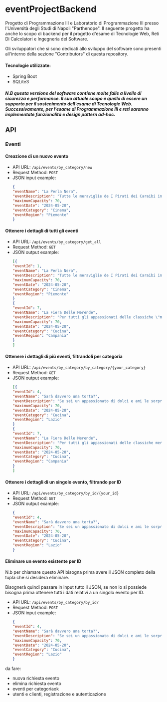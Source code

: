 # eventProjectBackend
Progetto di Programmazione III e Laboratorio di Programmazione III presso l'Università degli Studi di Napoli "Parthenope".
Il seguente progetto ha anche lo scopo di backend per il progetto d'esame di Tecnologie Web, Reti Di Calcolatori e Ingegneria del Software.

Gli sviluppatori che si sono dedicati allo sviluppo del software sono presenti all'interno della sezione "Contributors" di questa repository.

#### Tecnologie utilizzate:
- Spring Boot
- SQLite3

##### N.B questa versione del software contiene molte falle a livello di sicurezza e performance. Il suo attuale scopo è quello di essere un supporto per il sostenimento dell'esame di Tecnologie Web. Successivamente, per l'esame di Programmazione III e reti saranno implementate funzionalità e design pattern ad-hoc.


## API

### Eventi

#### Creazione di un nuovo evento

- API URL: ```/api/events/by_category/new```
- Request Method: ```POST```
- JSON input example:
    ```json
    {
    "eventName": "La Perla Nera",
    "eventDescription": "Tutte le meraviglie de I Pirati dei Caraibi in un solo luogo",
    "maximumCapacity": 70,
    "eventDate": "2024-05-20",
    "eventCategory": "Cinema",
    "eventRegion": "Piemonte"
    }
    ```

#### Ottenere i dettagli di tutti gli eventi

- API URL: ```/api/events/by_category/get_all```
- Request Method: ```GET```
- JSON output example:
    ```json
    [{
    "eventId": 1,
    "eventName": "La Perla Nera",
    "eventDescription": "Tutte le meraviglie de I Pirati dei Caraibi in un solo luogo",
    "maximumCapacity": 70,
    "eventDate": "2024-05-20",
    "eventCategory": "Cinema",
    "eventRegion": "Piemonte"
    }
    {
    "eventId": 7,
    "eventName": "La Fiera Delle Merende",
    "eventDescription": "Per tutti gli appassionati delle classiche \"merende\" napoletane",
    "maximumCapacity": 70,
    "eventDate": "2024-05-20",
    "eventCategory": "Cucina",
    "eventRegion": "Campania"
    }
    ]
    ```
#### Ottenere i dettagli di più eventi, filtrandoli per categoria

- API URL: ```/api/events/by_category/by_category/{your_category}```
- Request Method: ```GET```
- JSON output example:
    ```json
    [{
    "eventId": 4,
    "eventName": "Sarà davvero una torta?",
    "eventDescription": "Se sei un appassionato di dolci e ami le sorprese, facciamo al caso tuo!",
    "maximumCapacity": 70,
    "eventDate": "2024-05-20",
    "eventCategory": "Cucina",
    "eventRegion": "Lazio"
    }
    {
    "eventId": 7,
    "eventName": "La Fiera Delle Merende",
    "eventDescription": "Per tutti gli appassionati delle classiche merende napoletane",
    "maximumCapacity": 70,
    "eventDate": "2024-05-20",
    "eventCategory": "Cucina",
    "eventRegion": "Campania"
    }
    ]
    ```
#### Ottenere i dettagli di un singolo evento, filtrando per ID

- API URL: ```/api/events/by_category/by_id/{your_id}```
- Request Method: ```GET```
- JSON output example:
    ```json
    {
    "eventId": 4,
    "eventName": "Sarà davvero una torta?",
    "eventDescription": "Se sei un appassionato di dolci e ami le sorprese, facciamo al caso tuo!",
    "maximumCapacity": 70,
    "eventDate": "2024-05-20",
    "eventCategory": "Cucina",
    "eventRegion": "Lazio"
    }
    ```
#### Eliminare un evento esistente per ID

N.b per chiamare questo API bisogna prima avere il JSON completo della tupla che si desidera eliminare.

Bisognerà quindi passare in input tutto il JSON, se non lo si possiede bisogna prima ottenere tutti i dati relativi a un singolo evento per ID.

- API URL: ```/api/events/by_category/by_id/```
- Request Method: ```POST```
- JSON input example:
    ```json
    {
    "eventId": 4,
    "eventName": "Sarà davvero una torta?",
    "eventDescription": "Se sei un appassionato di dolci e ami le sorprese, facciamo al caso tuo!",
    "maximumCapacity": 70,
    "eventDate": "2024-05-20",
    "eventCategory": "Cucina",
    "eventRegion": "Lazio"
    }
    ```







da fare:

- nuova richiesta evento
- elimina richiesta evento
- eventi per categoriaok
- utenti e clienti, registrazione e autenticazione
